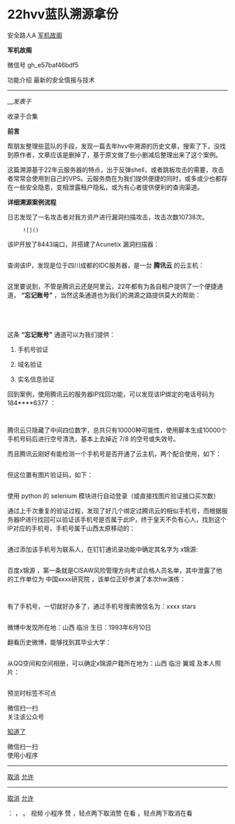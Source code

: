 #  22hvv蓝队溯源拿份

安全路人A  [ 军机故阁 ](javascript:void\(0\);)

**军机故阁** ![]()

微信号 gh_e57baf46bdf5

功能介绍 最新的安全情报与技术

____

___发表于_

收录于合集

**前言**

帮朋友整理些蓝队的手段，发现一篇去年hvv中溯源的历史文章，搜索了下，没找到原作者，文章应该是删掉了，基于原文做了些小删减后整理出来了这个案例。

这篇溯源基于22年云服务器的特点，出于反弹shell，或者跳板攻击的需要，攻击者常常会使用到自己的VPS。云服务商在为我们提供便捷的同时，或多或少也都存在一些安全隐患，变相泄露租户隐私，或为有心者提供便利的查询渠道。

 **详细溯源案例流程**  

日志发现了一名攻击者对我方资产进行漏洞扫描攻击，攻击次数10738次。

         ![]()   

该IP开放了8443端口，并搭建了Acunetix 漏洞扫描器：

![]()

查询该IP，发现是位于四川成都的IDC服务器，是一台 **腾讯云** 的云主机：

![]()  

这里要说到，不管是腾讯云还是阿里云，22年都有为各自租户提供了一个便捷通道， **“忘记账号”** ，当然这条通道也为我们的溯源之路提供莫大的帮助：

![]()

![]()

![]()

![]()

这条 **“忘记账号”** 通道可以为我们提供：

  1. 手机号验证

  2. 域名验证

  3. 实名信息验证

  

回到案例，使用腾讯云的服务器IP找回功能，可以发现该IP绑定的电话号码为184****6377 ：

![]()

![]()

腾讯云只隐藏了中间四位数字，总共只有10000种可能性，使用脚本生成10000个手机号码后进行空号清洗，基本上去掉近 7/8 的空号或失效号。

而且腾讯云刚好有能检测一个手机号是否开通了云主机，两个配合使用，如下：

![]()

但这位置有图片验证码，如下：

![]()

使用 python 的 selenium 模块进行自动登录（或直接找图片验证接口买次数）

通过上千次重复的验证过程，发现了好几个绑定过腾讯云的相似手机号，而根据服务器IP进行找回可以验证该手机号是否属于此IP，终于皇天不负有心人，找到这个IP对应的手机号，手机号属于山西太原移动的：

![]()

           

通过添加该手机号为联系人，在钉钉通讯录功能中确定其名字为 x锦源:

![]()

           

百度x锦源 ，第一条就是CISAW风险管理方向考试合格人员名单，其中泄露了他的工作单位为 中国xxxx研究院 ，该单位正好参演了本次hw演练：

![]()

![]()

有了手机号，一切就好办多了，通过手机号搜索微信名为：xxxx stars

![]()  

微博中发现所在地：山西 临汾 生日：1993年6月10日

翻看历史微博，能够找到其毕业大学：

![]()  

从QQ空间和空间相册，可以确定x锦源户籍所在地为：山西 临汾 翼城 及本人照片：

![]()

预览时标签不可点

微信扫一扫  
关注该公众号

[知道了](javascript:;)

微信扫一扫  
使用小程序

****

[取消](javascript:void\(0\);) [允许](javascript:void\(0\);)

****

[取消](javascript:void\(0\);) [允许](javascript:void\(0\);)

： ， 。   视频 小程序 赞 ，轻点两下取消赞 在看 ，轻点两下取消在看

